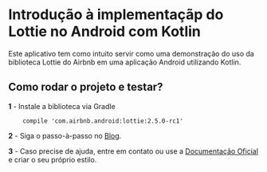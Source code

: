 # Introdução à implementaçãp do Lottie no Android com Kotlin

Este aplicativo tem como intuito servir como uma demonstração do uso da biblioteca Lottie do Airbnb em uma aplicação Android utilizando Kotlin.

## Como rodar o projeto e testar?

**1** -  Instale a biblioteca via Gradle

```
    compile 'com.airbnb.android:lottie:2.5.0-rc1'
```

**2** - Siga o passo-à-passo no [Blog](https://medium.com/p/75c893a1c2bc/).

 **3** - Caso precise de ajuda, entre em contato ou use a  [Documentação Oficial](http://airbnb.io/lottie/) e criar o seu próprio estilo.